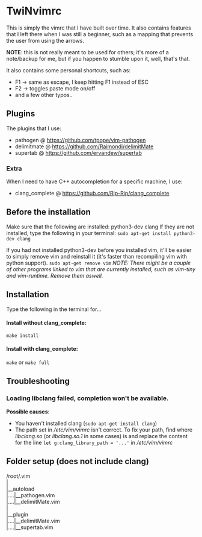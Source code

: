 # TwiNvimrc

This is simply the vimrc that I have built over time. It also contains features that I left there when I was still a beginner, such as a mapping that prevents the user from using the arrows.

__NOTE__: this is not really meant to be used for others; it's more of a note/backup for me, but if you happen to stumble upon it, well, that's that.

It also contains some personal shortcuts, such as:
 - F1 -> same as escape, I keep hitting F1 instead of ESC
 - F2 -> toggles paste mode on/off
 - and a few other typos..

## Plugins

The plugins that I use:
 - pathogen @ https://github.com/tpope/vim-pathogen
 - delimitmate @ https://github.com/Raimondi/delimitMate
 - supertab @ https://github.com/ervandew/supertab

### Extra

When I need to have C++ autocompletion for a specific machine, I use:
 - clang_complete @ https://github.com/Rip-Rip/clang_complete


## Before the installation
Make sure that the following are installed: python3-dev clang
If they are not installed, type the following in your terminal:
`sudo apt-get install python3-dev clang`

If you had not installed python3-dev before you installed vim, it'll be easier to simply remove vim and reinstall it (it's faster than recompiling vim with python support).
`sudo apt-get remove vim`
*NOTE: There might be a couple of other programs linked to vim that are currently installed, such as vim-tiny and vim-runtime. Remove them aswell.*

## Installation
Type the following in the terminal for...

#### Install without clang_complete:
`make install`

#### Install with clang_complete:
`make` 
or 
`make full`


## Troubleshooting
### Loading libclang failed, completion won't be available.
**Possible causes**: 
- You haven't installed clang (`sudo apt-get install clang`) 
- The path set in */etc/vim/vimrc* isn't correct. To fix your path, find where *libclang.so* (or *libclang.so.1* in some cases) is and replace the content for the line `let g:clang_library_path = '...'` in */etc/vim/vimrc*


## Folder setup (does not include clang)

/root/.vim <br />
| <br />
|__autoload <br />
|....|__pathogen.vim <br />
|....|__delimitMate.vim <br />
| <br />
|__plugin <br />
|....|__delimitMate.vim <br />
|....|__supertab.vim <br />
